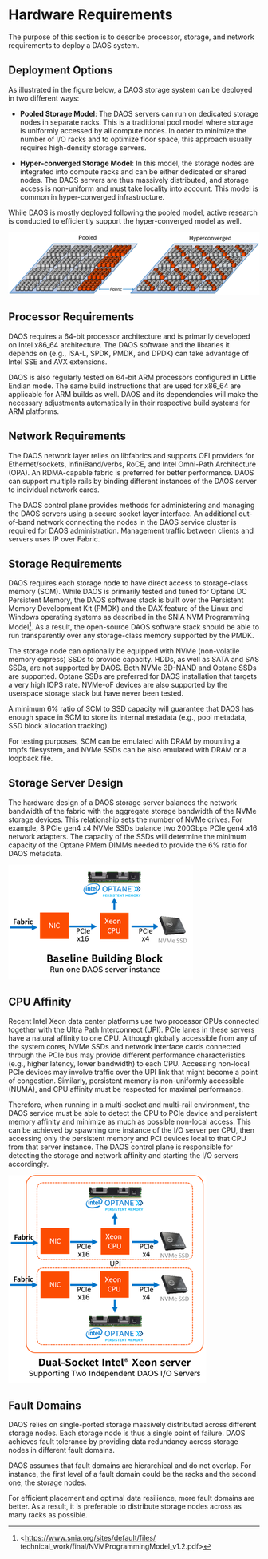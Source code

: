 # Hardware Requirements

The purpose of this section is to describe processor, storage, and
network requirements to deploy a DAOS system.

## Deployment Options

As illustrated in the figure below, a DAOS storage system can be deployed in two
different ways:

-   **Pooled Storage Model**: The DAOS servers can run on dedicated
    storage nodes in separate racks. This is a traditional pool model
    where storage is uniformly accessed by all compute nodes. In order
    to minimize the number of I/O racks and to optimize floor space,
    this approach usually requires high-density storage servers.

-   **Hyper-converged Storage Model**: In this model, the
    storage nodes are integrated into compute racks and can be either
    dedicated or shared nodes. The DAOS servers are thus massively distributed,
    and storage access is non-uniform and must take locality into account.
    This model is common in hyper-converged infrastructure.

While DAOS is mostly deployed following the pooled model, active research is
conducted to efficiently support the hyper-converged model as well.

![](./media/Fig_073.png)

## Processor Requirements

DAOS requires a 64-bit processor architecture and is primarily developed
on Intel x86_64 architecture. The DAOS software and the libraries it depends
on (e.g., ISA-L, SPDK, PMDK, and DPDK) can take advantage of Intel SSE
and AVX extensions.

DAOS is also regularly tested on 64-bit ARM processors configured in
Little Endian mode. The same build instructions that are used for x86_64
are applicable for ARM builds as well. DAOS and its dependencies will
make the necessary adjustments automatically in their respective build
systems for ARM platforms.

## Network Requirements

The DAOS network layer relies on libfabrics and supports OFI providers
for Ethernet/sockets, InfiniBand/verbs, RoCE, and Intel
Omni-Path Architecture (OPA). An RDMA-capable fabric is preferred for better
performance. DAOS can support multiple rails by binding different
instances of the DAOS server to individual network cards.

The DAOS control plane provides methods for administering and managing
the DAOS servers using a secure socket layer interface. An additional
out-of-band network connecting the nodes in the DAOS
service cluster is required for DAOS administration. Management traffic
between clients and servers uses IP over Fabric.

## Storage Requirements

DAOS requires each storage node to have direct access to storage-class
memory (SCM). While DAOS is primarily tested and tuned for Optane DC
Persistent Memory, the DAOS software stack is built over the Persistent
Memory Development Kit (PMDK) and the DAX feature of the Linux and
Windows operating systems as described in the SNIA NVM Programming
Model[^1]. As a result, the open-source DAOS software stack should be
able to run transparently over any storage-class memory
supported by the PMDK.

The storage node can optionally be equipped with NVMe (non-volatile
memory express) SSDs to provide capacity. HDDs, as well as SATA and SAS
SSDs, are not supported by DAOS. Both NVMe 3D-NAND and Optane SSDs are
supported. Optane SSDs are preferred for DAOS installation that targets
a very high IOPS rate. NVMe-oF devices are also supported by the
userspace storage stack but have never been tested.

A minimum 6% ratio of SCM to SSD capacity will guarantee that DAOS has
enough space in SCM to store its internal metadata
(e.g., pool metadata, SSD block allocation tracking).

For testing purposes, SCM can be emulated with DRAM by mounting a tmpfs
filesystem, and NVMe SSDs can be also emulated with DRAM or a loopback
file.

## Storage Server Design

The hardware design of a DAOS storage server balances the network
bandwidth of the fabric with the aggregate storage bandwidth of the NVMe
storage devices.  This relationship sets the number of NVMe drives.
For example, 8 PCIe gen4 x4 NVMe SSDs balance two 200Gbps PCIe gen4 x16
network adapters.
The capacity of the SSDs will determine the minimum capacity of the
Optane PMem DIMMs needed to provide the 6% ratio for DAOS metadata.

![](./media/Fig_074.png)


## CPU Affinity

Recent Intel Xeon data center platforms use two processor CPUs connected
together with the Ultra Path Interconnect (UPI). PCIe lanes in these
servers have a natural affinity to one CPU.
Although globally accessible from any of the system cores, NVMe SSDs and
network interface cards connected through the PCIe bus may provide
different performance characteristics (e.g., higher latency, lower
bandwidth) to each CPU. Accessing non-local PCIe devices may involve
traffic over the UPI link that might become a point of congestion.
Similarly, persistent memory is non-uniformly
accessible (NUMA), and CPU affinity must be respected for maximal
performance.

Therefore, when running in a multi-socket and multi-rail environment,
the DAOS service must be able to detect the CPU to PCIe device and
persistent memory affinity and minimize as much as possible non-local
access. This can be achieved by spawning one instance of the I/O server
per CPU, then accessing only the persistent memory and PCI devices
local to that CPU from that server instance. The DAOS control plane is
responsible for detecting the storage and network affinity and
starting the I/O servers accordingly.

![](./media/Fig_075.png)

## Fault Domains

DAOS relies on single-ported storage massively distributed across
different storage nodes. Each storage node is thus a single point of
failure. DAOS achieves fault tolerance by providing data redundancy
across storage nodes in different fault domains.

DAOS assumes that fault domains are hierarchical and do not overlap. For
instance, the first level of a fault domain could be the racks and the
second one, the storage nodes.

For efficient placement and optimal data resilience, more fault
domains are better. As a result, it is preferable to distribute storage
nodes across as many racks as possible.

[^1]: <https://www.snia.org/sites/default/files/
technical_work/final/NVMProgrammingModel_v1.2.pdf>
